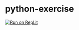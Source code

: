 # python-exercise
[![Run on Repl.it](https://repl.it/badge/github/Zarif-Ahnaf/python-exercise)](https://repl.it/github/Zarif-Ahnaf/python-exercise)
